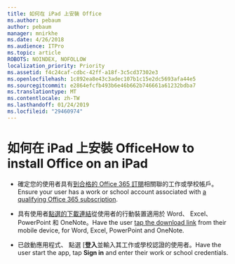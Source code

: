 ```yaml
---
title: 如何在 iPad 上安裝 Office
ms.author: pebaum
author: pebaum
manager: mnirkhe
ms.date: 4/26/2018
ms.audience: ITPro
ms.topic: article
ROBOTS: NOINDEX, NOFOLLOW
localization_priority: Priority
ms.assetid: f4c24caf-cdbc-42ff-a18f-3c5cd37302e3
ms.openlocfilehash: 1c892ea8e43c3adec107b1c15e2dc5693afa44e5
ms.sourcegitcommit: e2864efcfb493b6e46b662b746661a61232bdba7
ms.translationtype: MT
ms.contentlocale: zh-TW
ms.lasthandoff: 01/24/2019
ms.locfileid: "29460974"
---
```

# <a name="how-to-install-office-on-an-ipad"></a><span data-ttu-id="3e802-102">如何在 iPad 上安裝 Office</span><span class="sxs-lookup"><span data-stu-id="3e802-102">How to install Office on an iPad</span></span>

- <span data-ttu-id="3e802-103">確定您的使用者具有[到合格的 Office 365 訂閱](https://support.office.com/article/9ef8b63a-05fd-4f9c-bac5-29da046833ea)相關聯的工作或學校帳戶。</span><span class="sxs-lookup"><span data-stu-id="3e802-103">Ensure your user has a work or school account associated with [a qualifying Office 365 subscription](https://support.office.com/article/9ef8b63a-05fd-4f9c-bac5-29da046833ea).</span></span>
    
- <span data-ttu-id="3e802-104">具有使用者[點選的下載連結](https://support.office.com/article/9df6d10c-7281-4671-8666-6ca8e339b628)從使用者的行動裝置適用於 Word、 Excel、 PowerPoint 和 OneNote。</span><span class="sxs-lookup"><span data-stu-id="3e802-104">Have the user [tap the download link](https://support.office.com/article/9df6d10c-7281-4671-8666-6ca8e339b628) from their mobile device, for Word, Excel, PowerPoint and OneNote.</span></span> 
    
- <span data-ttu-id="3e802-105">已啟動應用程式、 點選 [**登入**並輸入其工作或學校認證的使用者。</span><span class="sxs-lookup"><span data-stu-id="3e802-105">Have the user start the app, tap **Sign in** and enter their work or school credentials.</span></span> 
    

